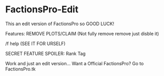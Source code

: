 # FactionsPro-Edit
This an edit version of FactionsPro so GOOD LUCK!


Features:
 REMOVE PLOTS/CLAIM (Not fully remove remove just disble it)

  /f help (SEE IT FOR URSELF)

SECRET FEATURE
SPOILER: Rank Tag

Work and just an edit version...
Want a Official FactionsPro?
Go to FactionsPro.tk
